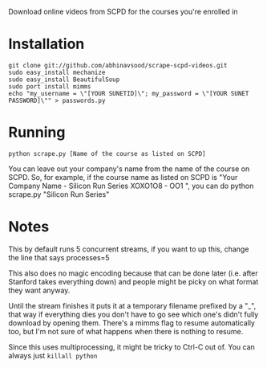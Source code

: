 Download online videos from SCPD for the courses you're enrolled in

Installation
============
    git clone git://github.com/abhinavsood/scrape-scpd-videos.git
    sudo easy_install mechanize
    sudo easy_install BeautifulSoup
    sudo port install mimms
    echo "my_username = \"[YOUR SUNETID]\"; my_password = \"[YOUR SUNET PASSWORD]\"" > passwords.py

Running
=======
    python scrape.py [Name of the course as listed on SCPD]

You can leave out your company's name from the name of the course on SCPD. So, for example, if the course name as listed on SCPD is "Your Company Name - Silicon Run Series XOXO1O8 - OO1 ", you can do
    python scrape.py "Silicon Run Series"

Notes
=====
This by default runs 5 concurrent streams, if you want to up this, change the line that says processes=5

This also does no magic encoding because that can be done later (i.e. after Stanford takes everything down) and people might be picky on what format they want anyway.

Until the stream finishes it puts it at a temporary filename prefixed by a "_", that way if everything dies you don't have to go see which one's didn't fully download by opening them.  There's a mimms flag to resume automatically too, but I'm not sure of what happens when there is nothing to resume.

Since this uses multiprocessing, it might be tricky to Ctrl-C out of.  You can always just `killall python`
